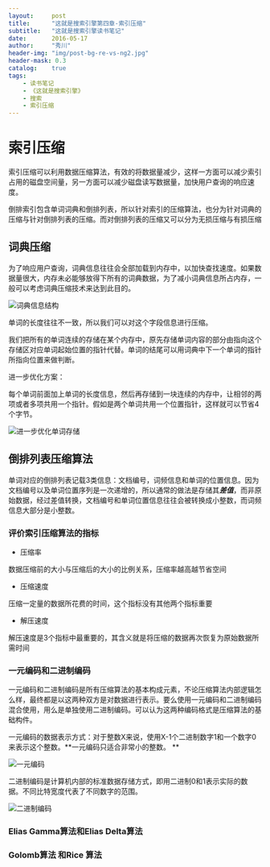 ```yaml
---
layout:     post
title:      "这就是搜索引擎第四章-索引压缩"
subtitle:   "这就是搜索引擎读书笔记"
date:       2016-05-17
author:     "秀川"
header-img: "img/post-bg-re-vs-ng2.jpg"
header-mask: 0.3
catalog:    true
tags:
    - 读书笔记
    - 《这就是搜索引擎》
    - 搜索
    - 索引压缩
---
```


# 索引压缩
索引压缩可以利用数据压缩算法，有效的将数据量减少，这样一方面可以减少索引占用的磁盘空间量，另一方面可以减少磁盘读写数据量，加快用户查询的响应速度。

倒排索引包含单词词典和倒排列表，所以针对索引的压缩算法，也分为针对词典的压缩与针对倒排列表的压缩。而对倒排列表的压缩又可以分为无损压缩与有损压缩

## 词典压缩
为了响应用户查询，词典信息往往会全部加载到内存中，以加快查找速度。如果数据量很大，内存未必能够放得下所有的词典数据，为了减小词典信息所占内存，一般可以考虑词典压缩技术来达到此目的。

![词典信息结构](词典信息结构.jpg "词典信息结构")

单词的长度往往不一致，所以我们可以对这个字段信息进行压缩。

我们把所有的单词连续的存储在某个内存中，原先存储单词内容的部分由指向这个存储区对应单词起始位置的指针代替。单词的结尾可以用词典中下一个单词的指针所指向位置来做判断。

进一步优化方案：

每个单词前面加上单词的长度信息，然后再存储到一块连续的内存中，让相邻的两项或者多项共用一个指针。假如是两个单词共用一个位置指针，这样就可以节省4个字节。

![进一步优化单词存储](进一步优化单词存储.jpg "进一步优化单词存储")

## 倒排列表压缩算法
单词对应的倒排列表记载3类信息：文档编号，词频信息和单词的位置信息。因为文档编号以及单词位置序列是一次递增的，所以通常的做法是存储其***差值***，而非原始数据，经过差值转换，文档编号和单词位置信息往往会被转换成小整数，而词频信息大部分是小整数。

### 评价索引压缩算法的指标
* 压缩率

数据压缩前的大小与压缩后的大小的比例关系，压缩率越高越节省空间

* 压缩速度

压缩一定量的数据所花费的时间，这个指标没有其他两个指标重要

* 解压速度

解压速度是3个指标中最重要的，其含义就是将压缩的数据再次恢复为原始数据所需时间

### 一元编码和二进制编码

一元编码和二进制编码是所有压缩算法的基本构成元素，不论压缩算法内部逻辑怎么样，最终都是以这两种双方是对数据进行表示。要么使用一元编码和二进制编码混合使用，用么是单独使用二进制编码。可以认为这两种编码格式是压缩算法的基础构件。

一元编码的数据表示方式：对于整数X来说，使用X-1个二进制数字1和一个数字0来表示这个整数。**一元编码只适合非常小的整数。
**

![一元编码]()

二进制编码是计算机内部的标准数据存储方式，即用二进制0和1表示实际的数据。不同比特宽度代表了不同数字的范围。

![二进制编码]()

### Elias Gamma算法和Elias Delta算法

### Golomb算法 和Rice 算法
